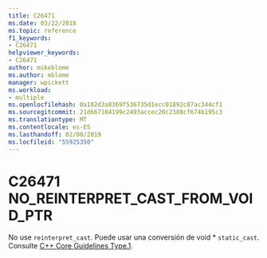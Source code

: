 ```yaml
---
title: C26471
ms.date: 03/22/2018
ms.topic: reference
f1_keywords:
- C26471
helpviewer_keywords:
- C26471
author: mikeblome
ms.author: mblome
manager: wpickett
ms.workload:
- multiple
ms.openlocfilehash: 0a102d3a8369f536735d1ecc01892c87ac344cf1
ms.sourcegitcommit: 21d667104199c2493accec20c2388cf674b195c3
ms.translationtype: MT
ms.contentlocale: es-ES
ms.lasthandoff: 02/08/2019
ms.locfileid: "55925350"
---
```

# <a name="c26471-noreinterpretcastfromvoidptr"></a>C26471 NO_REINTERPRET_CAST_FROM_VOID_PTR

No use `reinterpret_cast`. Puede usar una conversión de void * `static_cast`. Consulte [C++ Core Guidelines Type.1](https://github.com/isocpp/CppCoreGuidelines/blob/master/CppCoreGuidelines.md#Pro-type-reinterpretcast).
